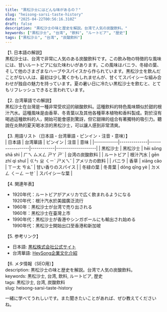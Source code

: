 ```yaml
---
title: "黒松沙士にはどんな味があるの？"
slug: "heisong-sarsi-taste-history"
date: "2025-04-22T00:56:16.310Z"
draft: false
description: "黒松沙士の味と歴史を解説。台湾で人気の炭酸飲料。"
keywords: ["黒松沙士", "台湾", "飲料", "ルートビア", "歴史"]
tags: ["黒松沙士", "台湾", "炭酸飲料"]
---
```


【1. 日本語の解説】  
黒松沙士は、台湾で非常に人気のある炭酸飲料です。この飲み物の特徴的な風味には、甘いルートビアに似た味わいがあります。この風味はバニラ、冬緑の葉、そして他のさまざまなハーブやスパイスから作られています。黒松沙士を飲んだことがない人は、最初は少し驚くかもしれませんが、甘くてスパイシーな組み合わせが独自の魅力を持っています。夏の暑い日に冷たい黒松沙士を飲むと、とてもリフレッシュできると言われています。

【2. 台湾華語での解説】  
黑松沙士在台灣是一種非常受欢迎的碳酸飲料。這種飲料的特色風味類似於甜的根汁汽水。這種風味是由香草、冬青葉以及其他各種草本植物和香料製成。對於沒有喝過這種飲料的人，開始可能會感到驚訝，但它甜辣的组合有著獨特的吸引力。聽說在炎熱的夏天喝冰涼的黑松沙士，可以讓人感到非常清爽。

【3. 用語リスト（日本語・台湾華語・ピンイン・注音・意味）】  
| 日本語     | 台湾華語     | ピンイン         | 注音       | 意味               |
|------------|--------------|------------------|------------|--------------------|
| 黒松沙士   | 黑松沙士     | hēi sōng shā shì | ㄏㄟ ㄙㄨㄥ ㄕㄚ ㄕˋ | 台湾の炭酸飲料   |
| ルートビア | 根汁汽水     | gēn zhī qì shuǐ  | ㄍㄣ ㄓ ㄑㄧˋ ㄕㄨㄟˇ | アメリカの飲料   |
| バニラ     | 香草         | xiāng cǎo       | ㄒㄧㄤ ㄘㄠˇ | 甘い香りのスパイス |
| 冬緑の葉   | 冬青葉       | dōng qīng yè    | ㄉㄨㄥ ㄑㄧㄥ ㄧㄝˋ | スパイシーな葉   |

【4. 関連年表】  
- 1920年代：ルートビアがアメリカで広く飲まれるようになる  
  1920年代：根汁汽水於美國廣泛流行
- 1960年：黒松沙士が台湾で売り出される  
  1960年：黑松沙士在臺灣上市
- 1990年代：黒松沙士が香港やシンガポールにも輸出され始める  
  1990年代：黑松沙士開始出口至香港和新加坡

【5. 参考リンク】  
- 日本語: [黒松株式会社公式サイト](https://www.hey-song.com.tw)  
- 台湾華語: [HeySong企業文化介紹](https://www.hey-song.com.tw)

【6. メタ情報（SEO用）】  
description: 黒松沙士の味と歴史を解説。台湾で人気の炭酸飲料。  
keywords: 黒松沙士, 台湾, 飲料, ルートビア, 歴史  
tags: 黒松沙士, 台湾, 炭酸飲料  
slug: heisong-sarsi-taste-history  

一緒に学べてうれしいです。また聞きたいことがあれば、ぜひ教えてくださいね。